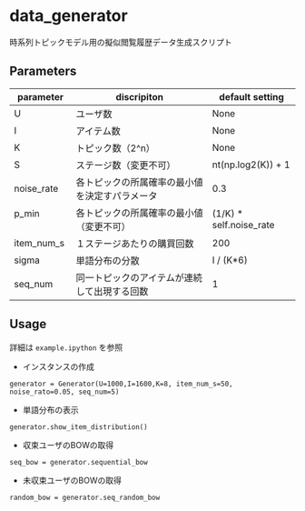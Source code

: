 # data_generator
時系列トピックモデル用の擬似閲覧履歴データ生成スクリプト

## Parameters

| parameter | discripiton  |default setting | 
| ---- | ---- |---- |
| U | ユーザ数 |None|
| I | アイテム数 |None|
| K | トピック数（2^n）|None|
| S | ステージ数（変更不可）|nt(np.log2(K)) + 1 |
| noise_rate | 各トピックの所属確率の最小値を決定すパラメータ | 0.3 |
| p_min 　　　| 各トピックの所属確率の最小値（変更不可）|(1/K) * self.noise_rate|
| item_num_s | １ステージあたりの購買回数|200|
| sigma      | 単語分布の分散| I / (K*6) |
| seq_num    | 同一トピックのアイテムが連続して出現する回数|1|

## Usage
詳細は `example.ipython` を参照
- インスタンスの作成
```
generator = Generator(U=1000,I=1600,K=8, item_num_s=50, noise_rato=0.05, seq_num=5)
```
- 単語分布の表示
```
generator.show_item_distribution()
```
- 収束ユーザのBOWの取得
```
seq_bow = generator.sequential_bow
```
- 未収束ユーザのBOWの取得
```
random_bow = generator.seq_random_bow
```
